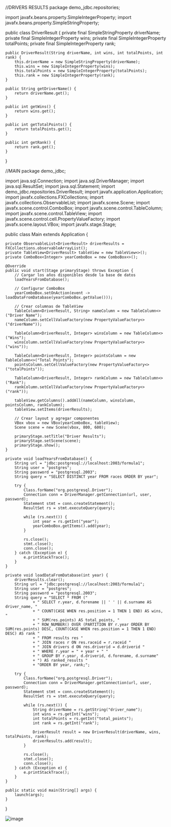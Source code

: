 //DRIVERS RESULTS
package demo_jdbc.repositories;

import javafx.beans.property.SimpleIntegerProperty;
import javafx.beans.property.SimpleStringProperty;

public class DriverResult {
    private final SimpleStringProperty driverName;
    private final SimpleIntegerProperty wins;
    private final SimpleIntegerProperty totalPoints;
    private final SimpleIntegerProperty rank;

    public DriverResult(String driverName, int wins, int totalPoints, int rank) {
        this.driverName = new SimpleStringProperty(driverName);
        this.wins = new SimpleIntegerProperty(wins);
        this.totalPoints = new SimpleIntegerProperty(totalPoints);
        this.rank = new SimpleIntegerProperty(rank);
    }

    public String getDriverName() {
        return driverName.get();
    }

    public int getWins() {
        return wins.get();
    }

    public int getTotalPoints() {
        return totalPoints.get();
    }

    public int getRank() {
        return rank.get();
    }
}




//MAIN
package demo_jdbc;

import java.sql.Connection;
import java.sql.DriverManager;
import java.sql.ResultSet;
import java.sql.Statement;
import demo_jdbc.repositories.DriverResult;
import javafx.application.Application;
import javafx.collections.FXCollections;
import javafx.collections.ObservableList;
import javafx.scene.Scene;
import javafx.scene.control.ComboBox;
import javafx.scene.control.TableColumn;
import javafx.scene.control.TableView;
import javafx.scene.control.cell.PropertyValueFactory;
import javafx.scene.layout.VBox;
import javafx.stage.Stage;

public class Main extends Application {

    private ObservableList<DriverResult> driverResults = FXCollections.observableArrayList();
    private TableView<DriverResult> tableView = new TableView<>();
    private ComboBox<Integer> yearComboBox = new ComboBox<>();

    @Override
    public void start(Stage primaryStage) throws Exception {
        // Cargar los años disponibles desde la base de datos
        loadYearsFromDatabase();

        // Configurar ComboBox
        yearComboBox.setOnAction(event -> loadDataFromDatabase(yearComboBox.getValue()));

        // Crear columnas de TableView
        TableColumn<DriverResult, String> nameColumn = new TableColumn<>("Driver Name");
        nameColumn.setCellValueFactory(new PropertyValueFactory<>("driverName"));

        TableColumn<DriverResult, Integer> winsColumn = new TableColumn<>("Wins");
        winsColumn.setCellValueFactory(new PropertyValueFactory<>("wins"));

        TableColumn<DriverResult, Integer> pointsColumn = new TableColumn<>("Total Points");
        pointsColumn.setCellValueFactory(new PropertyValueFactory<>("totalPoints"));

        TableColumn<DriverResult, Integer> rankColumn = new TableColumn<>("Rank");
        rankColumn.setCellValueFactory(new PropertyValueFactory<>("rank"));

        tableView.getColumns().addAll(nameColumn, winsColumn, pointsColumn, rankColumn);
        tableView.setItems(driverResults);

        // Crear layout y agregar componentes
        VBox vbox = new VBox(yearComboBox, tableView);
        Scene scene = new Scene(vbox, 800, 600);

        primaryStage.setTitle("Driver Results");
        primaryStage.setScene(scene);
        primaryStage.show();
    }

    private void loadYearsFromDatabase() {
        String url = "jdbc:postgresql://localhost:2003/formula1";
        String user = "postgres";
        String password = "postgresql.2003";
        String query = "SELECT DISTINCT year FROM races ORDER BY year";

        try {
            Class.forName("org.postgresql.Driver");
            Connection conn = DriverManager.getConnection(url, user, password);
            Statement stmt = conn.createStatement();
            ResultSet rs = stmt.executeQuery(query);

            while (rs.next()) {
                int year = rs.getInt("year");
                yearComboBox.getItems().add(year);
            }

            rs.close();
            stmt.close();
            conn.close();
        } catch (Exception e) {
            e.printStackTrace();
        }
    }

    private void loadDataFromDatabase(int year) {
        driverResults.clear();
        String url = "jdbc:postgresql://localhost:2003/formula1";
        String user = "postgres";
        String password = "postgresql.2003";
        String query = "SELECT * FROM ("
                + " SELECT r.year, d.forename || ' ' || d.surname AS driver_name, "
                + " COUNT(CASE WHEN res.position = 1 THEN 1 END) AS wins, "
                + " SUM(res.points) AS total_points, "
                + " ROW_NUMBER() OVER (PARTITION BY r.year ORDER BY SUM(res.points) DESC, COUNT(CASE WHEN res.position = 1 THEN 1 END) DESC) AS rank "
                + " FROM results res "
                + " JOIN races r ON res.raceid = r.raceid "
                + " JOIN drivers d ON res.driverid = d.driverid "
                + " WHERE r.year = " + year + " "
                + " GROUP BY r.year, d.driverid, d.forename, d.surname"
                + ") AS ranked_results "
                + "ORDER BY year, rank;";

        try {
            Class.forName("org.postgresql.Driver");
            Connection conn = DriverManager.getConnection(url, user, password);
            Statement stmt = conn.createStatement();
            ResultSet rs = stmt.executeQuery(query);

            while (rs.next()) {
                String driverName = rs.getString("driver_name");
                int wins = rs.getInt("wins");
                int totalPoints = rs.getInt("total_points");
                int rank = rs.getInt("rank");

                DriverResult result = new DriverResult(driverName, wins, totalPoints, rank);
                driverResults.add(result);
            }

            rs.close();
            stmt.close();
            conn.close();
        } catch (Exception e) {
            e.printStackTrace();
        }
    }

    public static void main(String[] args) {
        launch(args);
    }
}




![image](https://github.com/Timador/TableView-Drivers/assets/168133781/d3b8a710-a3a3-40b5-a35f-6ddcb84121a9)






